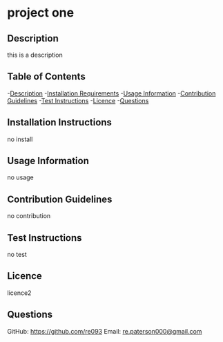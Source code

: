 # project one
## Description
this is a description

## Table of Contents
-[Description](#Description)
-[Installation Requirements](#Installation-Instructions)
-[Usage Information](#Usage-Information)
-[Contribution Guidelines](#Contribution-Guidelines)
-[Test Instructions](#Test-Instructions)
-[Licence](#Licence)
-[Questions](#Questions)

## Installation Instructions
no install

## Usage Information
no usage

## Contribution Guidelines
no contribution

## Test Instructions
no test

## Licence
licence2

## Questions
GitHub: https://github.com/re093
Email: re.paterson000@gmail.com
